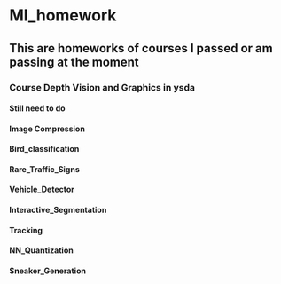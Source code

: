 # Ml_homework
## This are homeworks of courses I passed or am passing at the moment
### Course Depth Vision and Graphics in ysda
#### Still need to do
#### Image Compression
#### Bird_classification
#### Rare_Traffic_Signs
#### Vehicle_Detector
#### Interactive_Segmentation
#### Tracking
#### NN_Quantization
#### Sneaker_Generation
